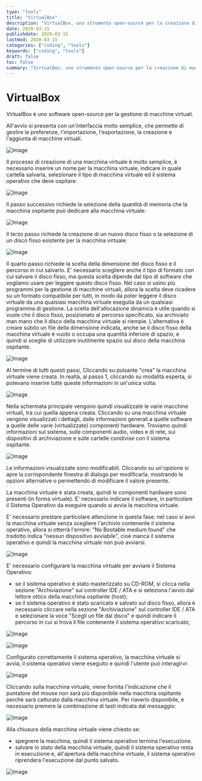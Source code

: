 ```yaml
---
type: "tools"
title: "VirtualBox"
description: "VirtualBox, uno strumento open-source per la creazione di macchine virtuali."
date: 2020-03-15
publishdate: 2020-03-15
lastmod: 2020-03-15
categories: ["coding", "tools"]
keywords: ["coding", "tools"]
draft: false
toc: false
summary: "VirtualBox, uno strumento open-source per la creazione di macchine virtuali."
---
```


# VirtualBox

VirtualBox è uno software open-source per la gestione di macchine virtuali. 

All'avvio si presenta con un'interfaccia molto semplice, che permette di gestire le preferenze, l'importazione, l'esportazione, la creazione e l'aggiunta di macchine virtuali.

![Image](/static/coding/tools/VirtualBox-Welcome.png "VirtualBox - Welcome")

Il processo di creazione di una macchina virtuale è molto semplice, è necessario inserire un nome per la macchina virtuale, indicare in quale cartella salvarla, selezionare il tipo di macchina virtuale ed il sistema operativo che deve ospitare:

![Image](/static/coding/tools/VirtualBox-NewVM-Step1.png "VirtualBox - New Machine - step 1")
 
Il passo successivo richiede la selezione della quantità di memoria che la macchina ospitante può dedicare alla macchina virtuale:

![Image](/static/coding/tools/VirtualBox-NewVM-Step2.png "VirtualBox - New Machine - step 2")
 
 Il terzo passo richiede la creazione di un nuovo disco fisso o la selezione di un disco fisso esistente per la macchina virtuale:
 
![Image](/static/coding/tools/VirtualBox-NewVM-Step3.png "VirtualBox - New Machine - step 3")
 
Il quarto passo richiede la scelta della dimensione del disco fisso e il percorso in cui salvarlo. E' necessario scegliere anche il tipo di formato con cui salvare il disco fisso, ma questa scelta dipende dal tipo di software che vogliamo usare per leggere questo disco fisso. 
Nel caso si usino più programmi per la gestione di macchine virtuali, allora la scelta deve ricadere su un formato compatibile per tutti, in modo da poter leggere il disco virtuale da una qualsiasi macchina virtuale eseguita da un qualsiasi programma di gestione. 
La scelta dell'allocazione dinamica è utile quando si vuole che il disco fisso, posizionato al percorso specificato, sia archiviato man mano che il disco della macchina virtuale si riempie. L'alternativa è creare subito un file della dimensione indicata, anche se il disco fisso della macchina virtuale è vuoto o occupa una quantità inferiore di spazio, e quindi si sceglie di utilizzare inutilmente spazio sul disco della macchina ospitante.
 
![Image](/static/coding/tools/VirtualBox-NewVM-Step4.png "VirtualBox - New Machine - step 4")

Al termine di tutti questi passi, Cliccando su pulsante "crea" la macchina virtuale viene creata. 
In realtà, al passo 1, cliccando su modalità esperta, si potevano inserire tutte queste informazioni in un'unica volta:

![Image](/static/coding/tools/VirtualBox-NewVM-StepExpert.png "VirtualBox - New Machine - step expert")

Nella schermata principale vengono quindi visualizzate le varie macchine virtuali, tra cui quella appena creata. Cliccando su una macchina virtuale vengono visualizzati i dettagli, dalle informazioni generali a quelle software a quelle delle varie (virtualizzate) componenti hardware. Troviamo quindi informazioni sul sistema, sulle componenti audio, video e di rete, sui dispositivi di archiviazione e sulle cartelle condivise con il sistema ospitante.

![Image](/static/coding/tools/VirtualBox-NewVM-Created.png "VirtualBox - VM Created")

Le informazioni visualizzate sono modificabili. Cliccando su un'opzione si apre la corrispondente finestra di dialogo per modificarla, mostrando le opzioni alternative o permettendo di modificare il valore presente.

La macchina virtuale è stata creata, quindi le componenti hardware sono presenti (in forma virtuale). E' necessario indicare il software, in particolare il Sistema Operativo da eseguire quando si avvia la macchina virtuale.

E' necessario prestare particolare attenzione in questa fase: nel caso si avvi la macchina virtuale senza scegliere l'archivio contenente il sistema operativo, allora si otterrà l'errore: "No Bootable medium found" che tradotto indica "nessun dispositivo avviabile", cioè manca il sistema operativo e quindi la macchina virtuale non può avviarsi. 

![Image](/static/coding/tools/VirtualBox-VM-StartError.png "VirtualBox - Start with an error")

E' necessario configurare la macchina virtuale per avviare il Sistema Operativo: 
- se il sistema operativo è stato masterizzato su CD-ROM, si clicca nella sezione "Archiviazione" sul controller IDE / ATA e si seleziona l'avvio dal lettore ottico della macchina ospitante (host);
- se il sistema operativo è stato scaricato e salvato sul disco fisso, allora è necessario cliccare nella sezione "Archiviazione" sul controller IDE / ATA e selezionare la voce "Scegli un file dal disco" e quindi indicare il percorso in cui si trova il file contenente il sistema operativo scaricato;

![Image](/static/coding/tools/VirtualBox-VM-StartFromCdOrISO.png "VirtualBox - Start from cd")

![Image](/static/coding/tools/VirtualBox-VM-StartFromCdOrISO2.png "VirtualBox - Start from cd")

Configurato correttamente il sistema operativo, la macchina virtuale si avvia, il sistema operativo viene eseguito e quindi l'utente può interagirvi:

![Image](/static/coding/tools/VirtualBox-VM-Start.png "VirtualBox - Start")

Cliccando sulla macchina virtuale, viene fornita l'indicazione che il puntatore del mouse non sarà più disponibile nella macchina ospitante perchè sarà catturato dalla macchina virtuale. Per riaverlo disponibile, è necessario premere la combinazione di tasti indicata dal messaggio:

![Image](/static/coding/tools/VirtualBox-VM-StartCatchPointer.png "VirtualBox - Catch pointer")

Alla chiusura della macchina virtuale viene chiesto se:
- spegnere la macchina, quindi il sistema operativo termina l'esecuzione.
- salvare lo stato della macchina virtuale, quindi il sistema operativo resta in esecuzione e, all'apertura della macchina virtuale, il sistema operativo riprendera l'esecuzione dal punto salvato.

![Image](/static/coding/tools/VirtualBox-VM-Shutdown.png "VirtualBox - Shutdown")
